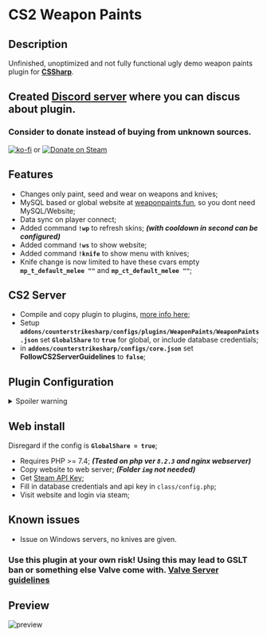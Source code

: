 # CS2 Weapon Paints

## Description
Unfinished, unoptimized and not fully functional ugly demo weapon paints plugin for **[CSSharp](https://docs.cssharp.dev/)**.

## Created [Discord server](https://discord.gg/EEg6qtNScq) where you can discus about plugin.

### Consider to donate instead of buying from unknown sources.
[![ko-fi](https://ko-fi.com/img/githubbutton_sm.svg)](https://ko-fi.com/E1E2G0P2O) or [![Donate on Steam](https://github.com/Nereziel/cs2-WeaponPaints/assets/32937653/a0d53822-4ca7-4caf-83b4-e1a9b5f8c94e)](https://steamcommunity.com/tradeoffer/new/?partner=41515647&token=gW2W-nXE)

## Features
- Changes only paint, seed and wear on weapons and knives;
- MySQL based or global website at [weaponpaints.fun](https://weaponpaints.fun/), so you dont need MySQL/Website;
- Data sync on player connect;
- Added command **`!wp`** to refresh skins; ***(with cooldown in second can be configured)***
- Added command **`!ws`** to show website;
- Added command **`!knife`** to show menu with knives;
- Knife change is now limited to have these cvars empty **`mp_t_default_melee ""`** and **`mp_ct_default_melee ""`**;

## CS2 Server
- Compile and copy plugin to plugins, [more info here](https://docs.cssharp.dev/guides/hello-world-plugin/);
- Setup **`addons/counterstrikesharp/configs/plugins/WeaponPaints/WeaponPaints.json`** set **`GlobalShare`** to **`true`** for global, or include database credentials;
- in **`addons/counterstrikesharp/configs/core.json`** set **FollowCS2ServerGuidelines** to **`false`**;

## Plugin Configuration
<details>
  <summary>Spoiler warning</summary>
<code><pre>{
	"Version": 4, // Don't touch
	"DatabaseHost": "", // MySQL host (required if GlobalShare = false)
	"DatabasePort": 3306, // MySQL port (required if GlobalShare = false)
	"DatabaseUser": "", // MySQL username (required if GlobalShare = false)
	"DatabasePassword": "", // MySQL user password (required if GlobalShare = false)
	"DatabaseName": "", // MySQL database name (required if GlobalShare = false)
	"GlobalShare": false, // Enable or disable GlobalShare, plugin can work without mysql credentials but with shared website at weaponpaints.fun
	"CmdRefreshCooldownSeconds": 60, // Cooldown time in refreshing skins (!wp command)
	"Prefix": "[WeaponPaints]", // Prefix every chat message
	"Website": "example.com/skins", // Website used in WebsiteMessageCommand (!ws command)
"Messages": {
	"WebsiteMessageCommand": "Visit {WEBSITE} where you can change skins.", // Information about website where player can change skins (!ws command) Set to empty to disable
	"SynchronizeMessageCommand": "Type !wp to synchronize chosen skins.", // Information about skins refreshing (!ws command) Set to empty to disable
	"KnifeMessageCommand": "Type !knife to open knife menu.", // Information about knife menu (!ws command) Set to empty to disable
	"CooldownRefreshCommand": "You can\u0027t refresh weapon paints right now.", // Cooldown information (!wp command) Set to empty to disable
	"SuccessRefreshCommand": "Refreshing weapon paints.", // Information about refreshing skins (!wp command) Set to empty to disable
	"ChosenKnifeMenu": "You have chosen {KNIFE} as your knife.", // Information about choosen knife (!knife command) Set to empty to disable
	"ChosenKnifeMenuKill": "To correctly apply skin for knife, you need to type !kill.", // Information about suicide after knife selection (!knife command) Set to empty to disable
	"KnifeMenuTitle": "Knife Menu."  // Menu title (!knife menu)
},
"Additional": {
	"SkinVisibilityFix": true, // Enable or disable fix for skin visibility
	"KnifeEnabled": true, // Enable or disable knife feature
	"SkinEnabled": true, // Enable or disable skin feature
	"CommandWpEnabled": true, // Enable or disable refreshing command
	"CommandKillEnabled": true, // Enable or disable kill command
	"CommandKnife": "knife", // Name of knife menu command, u can change to for e.g, knives
	"CommandSkin": "ws", // Name of skin information command, u can change to for e.g, skins
	"CommandRefresh": "wp", // Name of skin refreshing command, u can change to for e.g, refreshskins
	"CommandKill": "kill", // Name of kill command, u can change to for e.g, suicide
	"GiveRandomKnife": false  // Give random knife to players if they didn't choose
},

"ConfigVersion": 4  // Don't touch
}</pre></code>
</details>
    
## Web install
Disregard if the config is **`GlobalShare = true`**;
- Requires PHP >= 7.4; ***(Tested on php ver **`8.2.3`** and nginx webserver)***
- Copy website to web server; ***(Folder `img` not needed)***
- Get [Steam API Key](https://steamcommunity.com/dev/apikey);
- Fill in database credentials and api key in `class/config.php`;
- Visit website and login via steam;

## Known issues
- Issue on Windows servers, no knives are given.

### Use this plugin at your own risk! Using this may lead to GSLT ban or something else Valve come with. [Valve Server guidelines](https://blog.counter-strike.net/index.php/server_guidelines/)

## Preview
![preview](https://github.com/Nereziel/cs2-WeaponPaints/blob/main/website/preview.png?raw=true)

